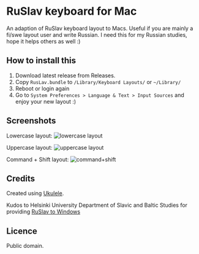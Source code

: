 # RuSlav keyboard for Mac

An adaption of RuSlav keyboard layout to Macs. Useful if you are mainly a fi/swe layout user and write Russian. I need this for my Russian studies, hope it helps others as well :)

## How to install this
1. Download latest release from Releases.
2. Copy `RusLav.bundle` to `/Library/Keyboard Layouts/` or `~/Library/`
3. Reboot or login again
4. Go to `System Preferences > Language & Text > Input Sources` and enjoy your new layout :)

## Screenshots

Lowercase layout: 
![lowercase layout](https://github.com/tanskann/ruslav-mac/raw/master/images/lowercase.png "Lowercase layout")

Uppercase layout:
![uppercase layout](https://github.com/tanskann/ruslav-mac/raw/master/images/uppercase.png "Uppercase layout")

Command + Shift layout:
![command+shift](https://github.com/tanskann/ruslav-mac/raw/master/images/cmd_shift.png "Command + Shift layout")

## Credits

Created using [Ukulele](http://scripts.sil.org/ukelele).

Kudos to Helsinki University Department of Slavic and Baltic Studies for providing [RuSlav to Windows](https://blogs.helsinki.fi/slavbalt-atk/)

## Licence

Public domain. 
